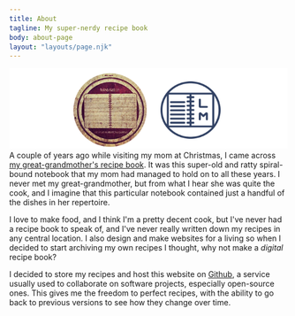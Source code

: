```yaml
---
title: About
tagline: My super-nerdy recipe book
body: about-page
layout: "layouts/page.njk"
---
```


![Old recipe book with new](/img/recipe-book.png)
A couple of years ago while visiting my mom at Christmas, I came across <a href="http://instagram.com/p/NXSfZMmebz/" target="_blank">my great-grandmother's recipe book</a>. It was this super-old and ratty spiral-bound notebook that my mom had managed to hold on to all these years. I never met my great-grandmother, but from what I hear she was quite the cook, and I imagine that this particular notebook contained just a handful of the dishes in her repertoire.

I love to make food, and I think I'm a pretty decent cook, but I've never had a recipe book to speak of, and I've never really written down my recipes in any central location. I also design and make websites for a living so when I decided to start archiving my own recipes I thought, why not make a _digital_ recipe book?

I decided to store my recipes and host this website on [Github](http://www.github.io), a service usually used to collaborate on software projects, especially open-source ones. This gives me the freedom to perfect recipes, with the ability to go back to previous versions to see how they change over time.

